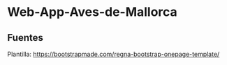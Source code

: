 # Web-App-Aves-de-Mallorca
## Fuentes
Plantilla: https://bootstrapmade.com/regna-bootstrap-onepage-template/
